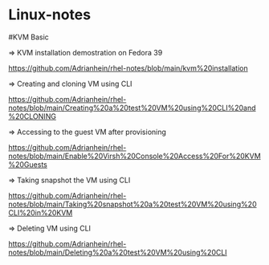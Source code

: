 # Linux-notes
#KVM Basic

=> KVM installation demostration on Fedora 39

https://github.com/Adrianhein/rhel-notes/blob/main/kvm%20installation

=> Creating and cloning VM using CLI

https://github.com/Adrianhein/rhel-notes/blob/main/Creating%20a%20test%20VM%20using%20CLI%20and%20CLONING

=> Accessing to the guest VM after provisioning

https://github.com/Adrianhein/rhel-notes/blob/main/Enable%20Virsh%20Console%20Access%20For%20KVM%20Guests

=> Taking snapshot the VM using CLI

https://github.com/Adrianhein/rhel-notes/blob/main/Taking%20snapshot%20a%20test%20VM%20using%20CLI%20in%20KVM

=> Deleting VM using CLI

https://github.com/Adrianhein/rhel-notes/blob/main/Deleting%20a%20test%20VM%20using%20CLI

